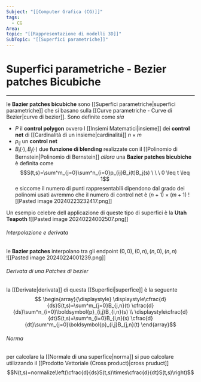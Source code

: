 ```yaml
---
Subject: "[[Computer Grafica (CG)]]"
tags:
  - CG
Area: 
topic: "[[Rappresentazione di modelli 3D]]"
SubTopic: "[[Superfici parametriche]]"
---
```


# Superfici parametriche - Bezier patches Bicubiche
---
le __Bazier patches bicubiche__ sono [[Superfici parametriche|superfici parametriche]] che si basano sulla [[Curve parametriche - Curve di Bezier|curve di bezier]]. Sono definite come
_sia_
- $P$ il __control polygon__ ovvero l [[Insiemi Matematici|insieme]] dei __control net__ di [[Cardinalità di un insieme|cardinalitá]]  $n \times m$ 
- $p_{ij}$ un __control net__
- $B_i(\cdot),B_j(\cdot)$ due __funzione di blending__ realizzate con il [[Polinomio di Bernstein|Polinomio di Bernstein]]
_allora_ una __Bazier patches bicubiche__ è definita come $$S(t,s)=\sum^m_{j=0}\sum^n_{i=0}p_{ij}B_i(t)B_j(s) \ \ \ 0 \leq t \leq 1$$e siccome il numero di punti rappresentabili dipendono dal grado dei polinomi usati avremmo che il numero di control net è $(n+1) \times (m+1)$ 
![[Pasted image 20240223232417.png]]

Un esempio celebre dell applicazione di queste tipo di superfici è la __Utah Teapoth__ 
![[Pasted image 20240224002507.png]]


###### Interpolazione e derivata
le __Bazier patches__ interpolano tra gli endpoint $(0,0),(0,n),(n,0),(n,n)$  
![[Pasted image 20240224001239.png]]

###### Derivata di una Patches di bezier
la [[Derivate|derivata]] di questa [[Superfici|superfice]] è la seguente $$
\begin{array}{\displaystyle}
\displaystyle\cfrac{d}{ds}S(t,s)=\sum^m_{j=0}B_{j,n}(t) \cfrac{d}{ds}\sum^n_{i=0}\boldsymbol{p}_{i,j}B_{i,n}(s) \\
\displaystyle\cfrac{d}{dt}S(t,s)=\sum^n_{i=0}B_{i,n}(s) \cfrac{d}{dt}\sum^m_{j=0}\boldsymbol{p}_{i,j}B_{j,n}(t)
\end{array}$$ 
###### Norma 
per calcolare la [[Normale di una superfice|norma]] si puo calcolare utilizzando il [[Prodotto Vettoriale (Cross product)|cross pruduct]]
$$N(t,s)=normalize\left(\cfrac{d}{ds}S(t,s)\times\cfrac{d}{dt}S(t,s)\right)$$
